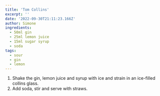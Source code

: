 ```yaml
---
title: 'Tom Collins'
excerpt: ''
date: '2022-09-30T21:11:23.166Z'
author: Simone
ingredients:
  - 50ml gin
  - 25ml lemon juice
  - 15ml sugar syrup
  - soda
tags:
  - sour
  - gin
  - lemon
---
```


1. Shake the gin, lemon juice and syrup with ice and strain in an ice-filled collins glass.
1. Add soda, stir and serve with straws.
